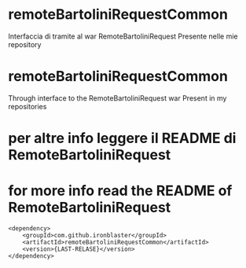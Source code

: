 # remoteBartoliniRequestCommon
Interfaccia di tramite al war RemoteBartoliniRequest Presente nelle mie repository





# remoteBartoliniRequestCommon
Through interface to the RemoteBartoliniRequest war Present in my repositories



# per altre info leggere il README di RemoteBartoliniRequest

# for more info read the README of RemoteBartoliniRequest


```
<dependency>
    <groupId>com.github.ironblaster</groupId>
    <artifactId>remoteBartoliniRequestCommon</artifactId>
    <version>{LAST-RELASE}</version>
</dependency>
```
